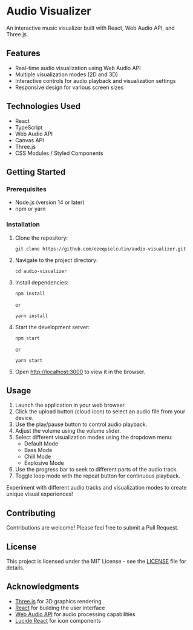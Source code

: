 # Audio Visualizer

An interactive music visualizer built with React, Web Audio API, and Three.js.

## Features

- Real-time audio visualization using Web Audio API
- Multiple visualization modes (2D and 3D)
- Interactive controls for audio playback and visualization settings
- Responsive design for various screen sizes

## Technologies Used

- React
- TypeScript
- Web Audio API
- Canvas API
- Three.js
- CSS Modules / Styled Components

## Getting Started

### Prerequisites

- Node.js (version 14 or later)
- npm or yarn

### Installation

1. Clone the repository:
   ```
   git clone https://github.com/ezequielcutin/audio-visualizer.git
   ```

2. Navigate to the project directory:
   ```
   cd audio-visualizer
   ```

3. Install dependencies:
   ```
   npm install
   ```
   or
   ```
   yarn install
   ```

4. Start the development server:
   ```
   npm start
   ```
   or
   ```
   yarn start
   ```

5. Open [http://localhost:3000](http://localhost:3000) to view it in the browser.

## Usage

1. Launch the application in your web browser.
2. Click the upload button (cloud icon) to select an audio file from your device.
3. Use the play/pause button to control audio playback.
4. Adjust the volume using the volume slider.
5. Select different visualization modes using the dropdown menu:
   - Default Mode
   - Bass Mode
   - Chill Mode
   - Explosive Mode
6. Use the progress bar to seek to different parts of the audio track.
7. Toggle loop mode with the repeat button for continuous playback.

Experiment with different audio tracks and visualization modes to create unique visual experiences!

## Contributing

Contributions are welcome! Please feel free to submit a Pull Request.

## License

This project is licensed under the MIT License - see the [LICENSE](LICENSE) file for details.

## Acknowledgments

- [Three.js](https://threejs.org/) for 3D graphics rendering
- [React](https://reactjs.org/) for building the user interface
- [Web Audio API](https://developer.mozilla.org/en-US/docs/Web/API/Web_Audio_API) for audio processing capabilities
- [Lucide React](https://lucide.dev/) for icon components
